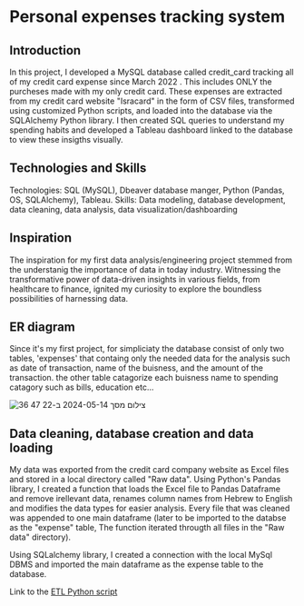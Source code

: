 # Personal expenses tracking system

## Introduction

In this project, I developed a MySQL database called credit_card tracking all of my credit card expense since March 2022 . This includes ONLY the purcheses made with my only credit card. These expenses are extracted from my credit card website "Isracard" in the form of CSV files, transformed using customized Python scripts, and loaded into the database via the SQLAlchemy Python library. I then created SQL queries to understand my spending habits and developed a Tableau dashboard linked to the database to view these insigths visually.

## Technologies and Skills

Technologies: SQL (MySQL), Dbeaver database manger, Python (Pandas, OS, SQLAlchemy), Tableau.
Skills: Data modeling, database development, data cleaning, data analysis, data visualization/dashboarding

## Inspiration

The inspiration for my first data analysis/engineering project stemmed from the understanig the importance of data in today industry. Witnessing the transformative power of data-driven insights in various fields, from healthcare to finance, ignited my curiosity to explore the boundless possibilities of harnessing data. 

## ER diagram

Since it's my first project, for simpliciaty the database consist of only two tables, 'expenses' that containg only the needed data for the analysis such as date of transaction, name of the buisness, and the amount of the transaction. the other table catagorize each buisness name to spending catagory such as  bills, education etc...

![צילום מסך 2024-05-14 ב-22 47 36](https://github.com/roni45455/Personal-finance-project/assets/160248285/3cef1385-9810-47a2-bf36-00e63673adc2)
## Data cleaning, database creation and data loading

My data was exported from the credit card company website as Excel files and stored in a local directory called "Raw data".
Using Python's Pandas library, I created a function that loads the Excel file to Pandas Dataframe and remove irellevant data, renames column names from Hebrew to English and modifies the data types for easier analysis.
Every file that was cleaned was appended to one main dataframe (later to be imported to the databse as the "expense" table,
The function iterated througth all files in the "Raw data" directory).

Using SQLalchemy library, I created a connection with the local MySql DBMS and imported the main dataframe as the expense table to the database.

Link to the [ETL Python script](https://github.com/roni45455/Personal-finance-project/blob/main/ETL.ipynb)




